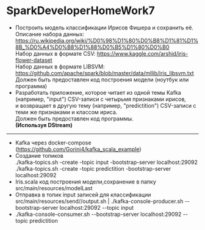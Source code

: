 # SparkDeveloperHomeWork7
- Построить модель классификации Ирисов Фишера и сохранить её.  
Описание набора данных: https://ru.wikipedia.org/wiki/%D0%98%D1%80%D0%B8%D1%81%D1%8B_%D0%A4%D0%B8%D1%88%D0%B5%D1%80%D0%B0  
Набор данных в формате CSV: https://www.kaggle.com/arshid/iris-flower-dataset  
Набор данных в формате LIBSVM: https://github.com/apache/spark/blob/master/data/mllib/iris_libsvm.txt  
Должен быть предоставлен код построения модели (ноутбук или программа)  
- Разработать приложение, которое читает из одной темы Kafka (например, "input") CSV-записи с четырьмя признаками ирисов,  
и возвращает в другую тему (например, "predictition") CSV-записи с теми же признаками и классом ириса.  
Должен быть предоставлен код программы.  
**(Используя DStream)**  
***  
 - Kafka через docker-compose (https://github.com/Gorini4/kafka_scala_example)   
 - Создание топиков  
./kafka-topics.sh -create -topic input -bootstrap-server localhost:29092  
./kafka-topics.sh -create -topic predictition -bootstrap-server localhost:29092
- Iris.scala код построения модели,сохранение в папку src/main/resources/modelLast  
- Отправка в топик input  записей для классификации  
src/main/resources/send//output.sh | ./kafka-console-producer.sh --bootstrap-server localhost:29092 --topic input
- ./kafka-console-consumer.sh --bootstrap-server localhost:29092 --topic predictition
